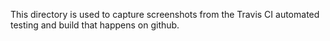 This directory is used to capture screenshots from the Travis CI automated testing and build that happens on github.